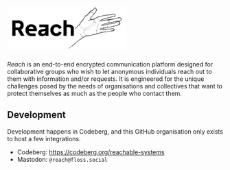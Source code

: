<h1><img src="https://raw.githubusercontent.com/reach-rs/.github/refs/heads/main/assets/logo-name-outlined.svg" alt="Reach" width="55%"></h1>

_Reach_ is an end-to-end encrypted communication platform designed for collaborative groups who wish
to let anonymous individuals reach out to them with information and/or requests. It is engineered
for the unique challenges posed by the needs of organisations and collectives that want to protect
themselves as much as the people who contact them.

## Development

Development happens in Codeberg, and this GitHub organisation only exists to host a few integrations.

- Codeberg: https://codeberg.org/reachable-systems
- Mastodon: `@reach@floss.social`
